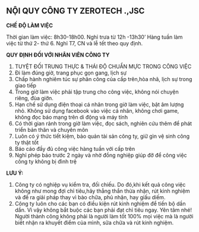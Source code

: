 ## **NỘI QUY CÔNG TY ZEROTECH .,JSC**

**CHẾ ĐỘ LÀM VIỆC**

Thời gian làm việc: 8h30-18h00. Nghỉ trưa từ 12h -13h30’
Hàng tuần làm việc từ thứ 2- thứ 6. Nghỉ T7, CN và lễ tết theo quy định.

**QUY ĐỊNH ĐỐI VỚI NHÂN VIÊN CÔNG TY**
 1. TUYỆT ĐỐI TRUNG THỰC & THÁI ĐỘ CHUẨN MỰC TRONG CÔNG VIỆC
 2. Đi làm đúng giờ, trang phục gọn gang, lịch sự 
 3. Chấp hành nghiêm túc sự    phân công của cấp trên,hòa nhã, lịch sự trong giao tiếp
 4. Trong giờ làm    việc phải tập trung cho công việc, không nói chuyện riêng, đùa giỡn.
 5. Hạn chế sử dụng điện thoại cá nhân trong giờ làm việc, bật âm lượng    nhỏ. Không sử dụng facebook vào việc cá nhân, không chơi game, không    đọc báo mạng trên di động và máy tính
 6. Có thời gian rảnh trong giờ làm việc, đọc sách, nghiên cứu thêm để phát triển bản thân và chuyên môn    
 7. Luôn có ý thức tiết kiệm, bảo quản tài sản công ty, giữ gìn vệ sinh    công ty thật tốt 
 8. Báo cáo đầy đủ công việc hàng tuần với cấp trên 
 9. Nghỉ phép báo trước 2 ngày và nhờ đồng nghiệp giúp đỡ để công việc công ty không bị đình trệ
 
**LƯU Ý:**
 1. Công ty có nghiệp vụ kiểm tra, đối chiếu. Do đó,khi kết quả công việc không như mong đợi chỉ tiêu,hãy thẳng thắn thừa nhận, rút kinh nghiệm và đề ra giải pháp thay vì bào chữa, phủ nhận, hay giấu diếm.
 2. Công ty luôn cho các bạn có điều kiện rút kinh nghiệm để tiến bộ dần dần. Vì vậy không bắt buộc các bạn phải đạt chỉ tiêu ngay. Yên tâm nhé! Người thành công không phải là người làm tốt 100% mọi việc mà là người biết nhận ra khuyết điểm của mình, sữa chữa và rút kinh nghiệm.
